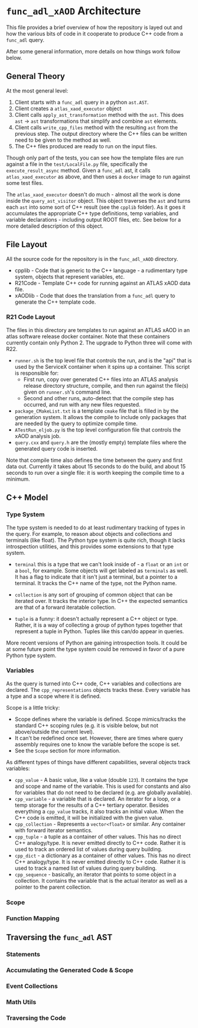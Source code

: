 # `func_adl_xAOD` Architecture

This file provides a brief overview of how the repository is layed out and how the various bits of code in it cooperate to produce C++ code from a `func_adl` query.

After some general information, more details on how things work follow below.

## General Theory

At the most general level:

1. Client starts with a `func_adl` query in a python `ast.AST`.
1. Client creates a `atlas_xaod_executor` object
1. Client calls `apply_ast_transformation` method with the `ast`. This does `ast` -> `ast` transformations that simplify and combine `ast` elements.
1. Client calls `write_cpp_files` method with the resulting `ast` from the previous step. The output directory where the C++ files can be written
   need to be given to the method as well.
1. The C++ files produced are ready to run on the input files.

Though only part of the tests, you can see how the template files are run against a file in the `test/LocalFile.py` file, specifically the `execute_result_async` method. Given a `func_adl` ast, it calls `atlas_xaod_executor` as above, and then uses a `docker` image to run against some test files.

The `atlas_xaod_executor` doesn't do much - almost all the work is done inside the `query_ast_visitor` object. This object traverses the `ast` and turns each `ast` into some sort of C++ result (see the `cpplib` folder). As it goes it accumulates the appropriate C++ type definitions, temp variables, and variable declarations - including output ROOT files, etc. See below for a more detailed description of this object.

## File Layout

All the source code for the repository is in the `func_adl_xAOD` directory.

- cpplib - Code that is generic to the C++ language - a rudimentary type system, objects that represent variables, etc.
- R21Code - Template C++ code for running against an ATLAS xAOD data file.
- xAODlib - Code that does the translation from a `func_adl` query to generate the C++ template code.

### R21 Code Layout

The files in this directory are templates to run against an ATLAS xAOD in an atlas software release docker container. Note that these containers currently contain only Python 2. The upgrade to Python three will come with R22.

- `runner.sh` is the top level file that controls the run, and is the "api" that is used by the ServiceX container when it spins up a container. This script is responsible for:
  - First run, copy over generated C++ files into an ATLAS analysis release directory structure, compile, and then run against the file(s) given on `runner.sh`'s command line.
  - Second and other runs, auto-detect that the compile step has occurred, and run with any new files requested.
- `package_CMakeList.txt` is a template `cmake` file that is filled in by the generation system. It allows the compile to include only packages that are needed by the query to optimize compile time.
- `ATestRun_eljob.py` is the top level configuration file that controls the xAOD analysis job.
- `query.cxx` and `query.h` are the (mostly empty) template files where the generated query code is inserted.

Note that compile time also defines the time between the query and first data out. Currently it takes about 15 seconds to do the build, and about 15 seconds to run over a single file: it is worth keeping the compile time to a minimum.

## C++ Model

### Type System

The type system is needed to do at least rudimentary tracking of types in the query. For example, to reason about objects and collections and terminals (like float). The Python type system is quite rich, though it lacks introspection utilities, and this provides some extensions to that type system.

- `terminal` this is a type that we can't look inside of - a `float` or an `int` or a `bool`, for example. Some objects will get labeled as `terminals` as well. It has a flag to indicate that it isn't just a terminal, but a pointer to a terminal. It tracks the C++ name of the type, not the Python name.

- `collection` is any sort of grouping of common object that can be iterated over. It tracks the interior type. In C++ the expected semantics are that of a forward iteratable collection.

- `tuple` is a funny: it doesn't actually represent a C++ object or type. Rather, it is a way of collecting a group of python types together that represent a tuple in Python. Tuples like this can/do appear in queries.

More recent versions of Python are gaining introspection tools. It could be at some future point the type system could be removed in favor of a pure Python type system.

### Variables

As the query is turned into C++ code, C++ variables and collections are declared. The `cpp_representations` objects tracks these. Every variable has a type and a scope where it is defined.

Scope is a little tricky:

- Scope defines where the variable is defined. Scope mimics/tracks the standard C++ scoping rules (e.g. it is visible below, but not above/outside the current level).
- It can't be redefined once set. However, there are times where query assembly requires one to know the variable before the scope is set.
- See the `Scope` section for more information.

As different types of things have different capabilities, several objects track variables:

- `cpp_value` - A basic value, like a value (double `123`). It contains the type and scope and name of the variable. This is used for constants and also for variables that do not need to be declared (e.g. are globally available).
- `cpp_variable` - a variable that is declared. An iterator for a loop, or a temp storage for the results of a C++ tertiary operator. Besides everything a `cpp_value` tracks, it also tracks an initial value. When the C++ code is emitted, it will be initialized with the given value.
- `cpp_collection` - Represents a `vector<float>` or similar. Any container with forward iterator semantics.
- `cpp_tuple` - a tuple as a container of other values. This has no direct C++ analogy/type. It is never emitted directly to C++ code. Rather it is used to track an ordered list of values during query building.
- `cpp_dict` - a dictionary as a container of other values. This has no direct C++ analogy/type. It is never emitted directly to C++ code. Rather it is used to track a named list of values during query building.
- `cpp_sequence` - basically, an iterator that points to some object in a collection. It contains the variable that is the actual iterator as well as a pointer to the parent collection.

### Scope

### Function Mapping

## Traversing the `func_adl` AST

### Statements

### Accumulating the Generated Code & Scope

### Event Collections

### Math Utils

### Traversing the Code
